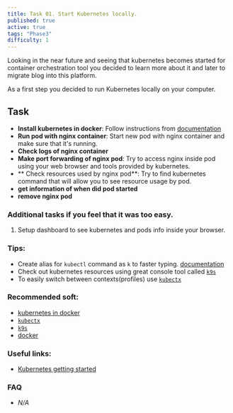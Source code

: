 ```yaml
---
title: Task 01. Start Kubernetes locally.
published: true
active: true
tags: "Phase3"
difficulty: 1
---
```


Looking in the near future and seeing that kubernetes becomes started for container orchestration tool you decided to learn more about it and later to migrate blog into this platform.

As a first step you decided to run Kubernetes locally on your computer.

<!--more-->

## Task

- **Install kubernetes in docker**: Follow instructions from [documentation](https://kind.sigs.k8s.io/docs/user/quick-start/#installation)
- **Run pod with nginx container**: Start new pod with nginx container and make sure that it's running.
- **Check logs of nginx container**
- **Make port forwarding of nginx pod**: Try to access nginx inside pod using your web browser and tools provided by kubernetes.
- ** Check resources used by nginx pod**: Try to find kubernetes command that will allow you to see resource usage by pod.
- **get information of when did pod started**
- **remove nginx pod**

### Additional tasks if you feel that it was too easy.

1. Setup dashboard to see kubernetes and pods info inside your browser.

### Tips:

- Create alias for `kubectl` command as `k` to faster typing. [documentation](https://v1-18.docs.kubernetes.io/docs/reference/kubectl/cheatsheet/#kubectl-autocomplete)
- Check out kubernetes resources using great console tool called [`k9s`](https://github.com/derailed/k9s)
- To easily switch between contexts(profiles) use [`kubectx`](https://github.com/ahmetb/kubectx)

### Recommended soft:

- [kubernetes in docker](https://kind.sigs.k8s.io/docs/user/quick-start/#installation)
- [`kubectx`](https://github.com/ahmetb/kubectx)
- [`k9s`](https://github.com/derailed/k9s)
- [docker](https://www.docker.com/get-started)

### Useful links:

- [Kubernetes getting started](https://kubernetes.io/docs/setup/)

### FAQ

- _N/A_
